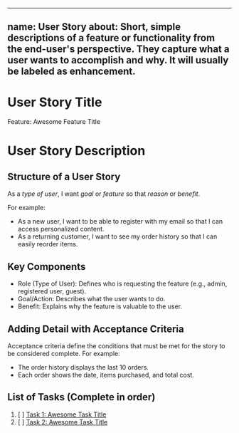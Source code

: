 
---
name: User Story
about: Short, simple descriptions of a feature or functionality from the end-user's perspective. They capture what a user wants to accomplish and why. It will usually be labeled as enhancement.
---

<!-- Issue title should mirror the User Story Title. -->

# User Story Title

Feature: Awesome Feature Title

# User Story Description

## Structure of a User Story

As a _type of user_, I want _goal_ or _feature_ so that _reason_ or _benefit_.

For example:

- As a new user, I want to be able to register with my email so that I can access personalized content.
- As a returning customer, I want to see my order history so that I can easily reorder items.

## Key Components
* Role (Type of User): Defines who is requesting the feature (e.g., admin, registered user, guest).
* Goal/Action: Describes what the user wants to do.
* Benefit: Explains why the feature is valuable to the user.

## Adding Detail with Acceptance Criteria
Acceptance criteria define the conditions that must be met for the story to be considered complete. For example:

- The order history displays the last 10 orders.
- Each order shows the date, items purchased, and total cost.

## List of Tasks (Complete in order)

1. [ ] [Task 1: Awesome Task Title](https://github.com/username/repository-name/issues/1)
2. [ ] [Task 2: Awesome Task Title](https://github.com/username/repository-name/issues/2)
